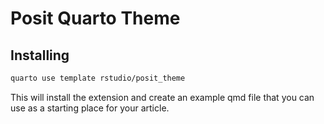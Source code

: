 # Posit Quarto Theme

## Installing

``` bash
quarto use template rstudio/posit_theme
```

This will install the extension and create an example qmd file that you can use as a starting place for your article.
